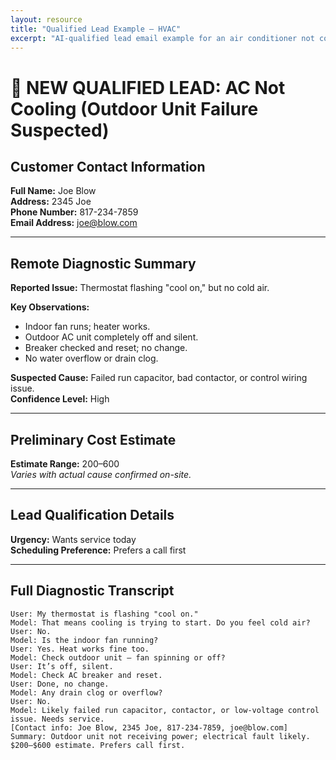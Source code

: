 ```yaml
---
layout: resource
title: "Qualified Lead Example – HVAC"
excerpt: "AI-qualified lead email example for an air conditioner not cooling, including diagnostic logic and repair estimate."
---
```


# 📧 NEW QUALIFIED LEAD: AC Not Cooling (Outdoor Unit Failure Suspected)

## Customer Contact Information
**Full Name:** Joe Blow  
**Address:** 2345 Joe  
**Phone Number:** 817-234-7859  
**Email Address:** joe@blow.com

---

## Remote Diagnostic Summary
**Reported Issue:** Thermostat flashing "cool on," but no cold air.

**Key Observations:**
- Indoor fan runs; heater works.  
- Outdoor AC unit completely off and silent.  
- Breaker checked and reset; no change.  
- No water overflow or drain clog.

**Suspected Cause:** Failed run capacitor, bad contactor, or control wiring issue.  
**Confidence Level:** High

---

## Preliminary Cost Estimate
**Estimate Range:** $200–$600  
*Varies with actual cause confirmed on-site.*

---

## Lead Qualification Details
**Urgency:** Wants service today  
**Scheduling Preference:** Prefers a call first

---

## Full Diagnostic Transcript

```
User: My thermostat is flashing "cool on."
Model: That means cooling is trying to start. Do you feel cold air?
User: No.
Model: Is the indoor fan running?
User: Yes. Heat works fine too.
Model: Check outdoor unit — fan spinning or off?
User: It’s off, silent.
Model: Check AC breaker and reset.
User: Done, no change.
Model: Any drain clog or overflow?
User: No.
Model: Likely failed run capacitor, contactor, or low-voltage control issue. Needs service. 
[Contact info: Joe Blow, 2345 Joe, 817-234-7859, joe@blow.com]
Summary: Outdoor unit not receiving power; electrical fault likely. $200–$600 estimate. Prefers call first.
```
